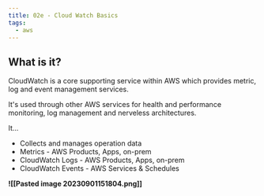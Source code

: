 ```yaml
---
title: 02e - Cloud Watch Basics
tags:
  - aws
---
```

## What is it?

CloudWatch is a core supporting service within AWS which provides metric, log and event management services.

It's used through other AWS services for health and performance monitoring, log management and nerveless architectures.

It...
- Collects and manages operation data
- Metrics - AWS Products, Apps, on-prem
- CloudWatch Logs - AWS Products, Apps, on-prem
- CloudWatch Events - AWS Services & Schedules

**![[Pasted image 20230901151804.png]]**